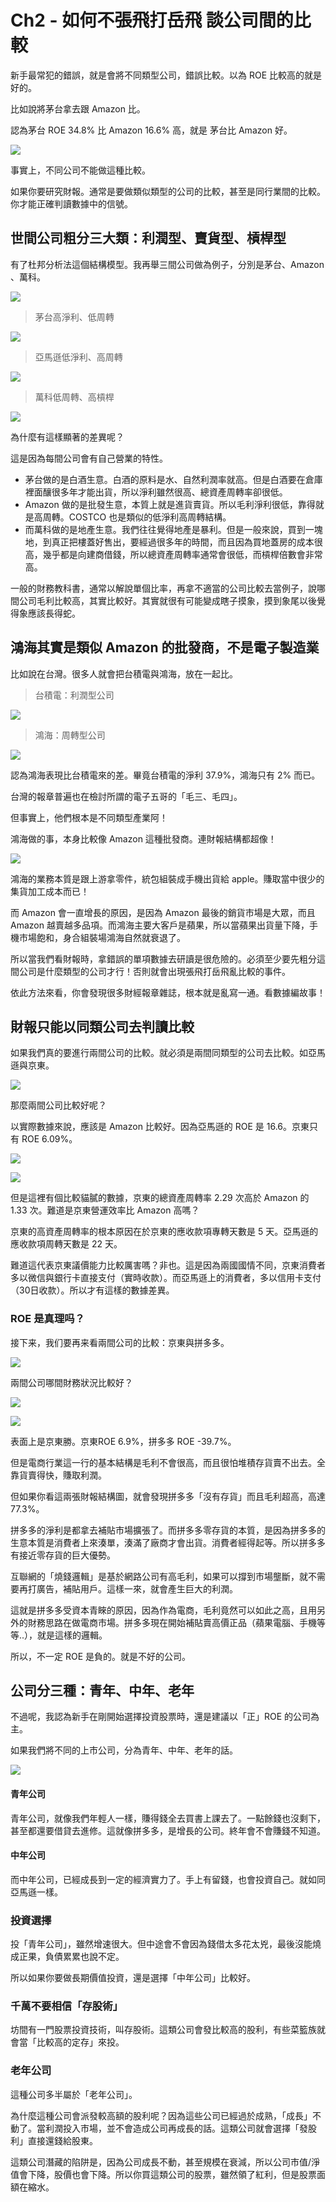 # Ch2 - 如何不張飛打岳飛 談公司間的比較

新手最常犯的錯誤，就是會將不同類型公司，錯誤比較。以為 ROE 比較高的就是好的。

比如說將茅台拿去跟 Amazon  比。

認為茅台 ROE 34.8% 比 Amazon  16.6% 高，就是 茅台比 Amazon  好。

![](https://cln.sh/9988sz+)

事實上，不同公司不能做這種比較。

如果你要研究財報。通常是要做類似類型的公司的比較，甚至是同行業間的比較。你才能正確判讀數據中的信號。

## 世間公司粗分三大類：利潤型、賣貨型、槓桿型

有了杜邦分析法這個結構模型。我再舉三間公司做為例子，分別是茅台、Amazon 、萬科。

![](https://cln.sh/d2CrQb+)

> 茅台高淨利、低周轉

![](images/mt.png)

> 亞馬遜低淨利、高周轉

![](images/amzn.png)

> 萬科低周轉、高槓桿

![](images/wk.png)

為什麼有這樣顯著的差異呢？

這是因為每間公司會有自己營業的特性。

* 茅台做的是白酒生意。白酒的原料是水、自然利潤率就高。但是白酒要在倉庫裡面釀很多年才能出貨，所以淨利雖然很高、總資產周轉率卻很低。
* Amazon  做的是批發生意，本質上就是進貨賣貨。所以毛利淨利很低，靠得就是高周轉。COSTCO 也是類似的低淨利高周轉結構。
* 而萬科做的是地產生意。我們往往覺得地產是暴利。但是一般來說，買到一塊地，到真正把樓蓋好售出，要經過很多年的時間，而且因為買地蓋房的成本很高，幾乎都是向建商借錢，所以總資產周轉率通常會很低，而槓桿倍數會非常高。

一般的財務教科書，通常以解說單個比率，再拿不適當的公司比較去當例子，說哪間公司毛利比較高，其實比較好。其實就很有可能變成瞎子摸象，摸到象尾以後覺得象應該長得蛇。

## 鴻海其實是類似 Amazon  的批發商，不是電子製造業

比如說在台灣。很多人就會把台積電與鴻海，放在一起比。

> 台積電：利潤型公司

![](https://cln.sh/EXRvQd+)

> 鴻海：周轉型公司

![](https://cln.sh/zirEhl+)

認為鴻海表現比台積電來的差。畢竟台積電的淨利 37.9%，鴻海只有 2% 而已。

台灣的報章普遍也在檢討所謂的電子五哥的「毛三、毛四」。

但事實上，他們根本是不同類型產業阿！

鴻海做的事，本身比較像 Amazon  這種批發商。連財報結構都超像！

![](images/amzn.png)

鴻海的業務本質是跟上游拿零件，統包組裝成手機出貨給 apple。賺取當中很少的集貨加工成本而已！

而 Amazon 會一直增長的原因，是因為 Amazon  最後的銷貨市場是大眾，而且 Amazon  越賣越多品項。而鴻海主要大客戶是蘋果，所以當蘋果出貨量下降，手機市場飽和，身合組裝場鴻海自然就衰退了。

所以當我們看財報時，拿錯誤的單項數據去研讀是很危險的。必須至少要先粗分這間公司是什麼類型的公司才行！否則就會出現張飛打岳飛亂比較的事件。

依此方法來看，你會發現很多財經報章雜誌，根本就是亂寫一通。看數據編故事！

## 財報只能以同類公司去判讀比較

如果我們真的要進行兩間公司的比較。就必須是兩間同類型的公司去比較。如亞馬遜與京東。

![](https://cln.sh/ySUGZd+)

那麼兩間公司比較好呢？

以實際數據來說，應該是 Amazon 比較好。因為亞馬遜的 ROE 是 16.6。京東只有 ROE 6.09%。

![](images/amzn.png)

![](images/jd.png)

但是這裡有個比較貓膩的數據，京東的總資產周轉率 2.29 次高於 Amazon 的 1.33 次。難道是京東營運效率比 Amazon 高嗎？

京東的高資產周轉率的根本原因在於京東的應收款項專轉天數是 5 天。亞馬遜的應收款項周轉天數是 22 天。

難道這代表京東議價能力比較厲害嗎？非也。這是因為兩國國情不同，京東消費者多以微信與銀行卡直接支付（實時收款）。而亞馬遜上的消費者，多以信用卡支付（30日收款）。所以才有這樣的數據差異。

### ROE 是真理吗？

接下来，我们要再来看兩間公司的比較：京東與拼多多。

![](https://cln.sh/4DcyXu+)

兩間公司哪間財務狀況比較好？

![](images/jd.png)

![](images/pdd.png)

表面上是京東勝。京東ROE 6.9%，拼多多 ROE -39.7%。

但是電商行業這一行的基本結構是毛利不會很高，而且很怕堆積存貨賣不出去。全靠貨賣得快，賺取利潤。

但如果你看這兩張財報結構圖，就會發現拼多多「沒有存貨」而且毛利超高，高達 77.3%。

拼多多的淨利是都拿去補貼市場擴張了。而拼多多零存貨的本質，是因為拼多多的生意本質是消費者上來湊單，湊滿了廠商才會出貨。消費者經得起等。所以拼多多有接近零存貨的巨大優勢。

互聯網的「燒錢邏輯」是基於網路公司有高毛利，如果可以撐到市場壟斷，就不需要再打廣告，補貼用戶。這樣一來，就會產生巨大的利潤。

這就是拼多多受資本青睞的原因，因為作為電商，毛利竟然可以如此之高，且用另外的財務思路在做電商市場。拼多多現在開始補貼賣高價正品（蘋果電腦、手機等等..），就是這樣的邏輯。

所以，不一定 ROE 是負的。就是不好的公司。

## 公司分三種：青年、中年、老年

不過呢，我認為新手在剛開始選擇投資股票時，還是建議以「正」ROE 的公司為主。

如果我們將不同的上市公司，分為青年、中年、老年的話。

![](images/2-1.jpg)


#### 青年公司

青年公司，就像我們年輕人一樣，賺得錢全去買書上課去了。一點餘錢也沒剩下，甚至都還要借貸去進修。這就像拼多多，是增長的公司。終年會不會賺錢不知道。

#### 中年公司

而中年公司，已經成長到一定的經濟實力了。手上有留錢，也會投資自己。就如同亞馬遜一樣。

### 投資選擇

投「青年公司」，雖然增速很大。但中途會不會因為錢借太多花太兇，最後沒能燒成正果，負債累累也說不定。

所以如果你要做長期價值投資，還是選擇「中年公司」比較好。

### 千萬不要相信「存股術」

坊間有一門股票投資技術，叫存股術。這類公司會發比較高的股利，有些菜籃族就會當「比較高的定存」來投。

### 老年公司

這種公司多半屬於「老年公司」。

為什麼這種公司會派發較高額的股利呢？因為這些公司已經過於成熟，「成長」不動了。當利潤投入市場，並不會造成公司再成長的話。這類公司就會選擇「發股利」直接還錢給股東。

這類公司潛藏的陷阱是，因為公司成長不動，甚至規模在衰減，所以公司市值/淨值會下降，股價也會下降。所以你買這類公司的股票，雖然領了紅利，但是股票面額在縮水。
